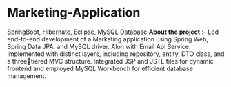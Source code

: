 # Marketing-Application
SpringBoot, Hibernate, Eclipse, MySQL Database
**About the project** :-
Led end-to-end development of a Marketing application using Spring Web, Spring Data
JPA, and MySQL driver. Alon with Email Api Service.
Implemented with distinct layers, including repository, entity, DTO class, and a threetiered MVC structure. Integrated JSP and JSTL files for dynamic frontend and
employed MySQL Workbench for efficient database management.


